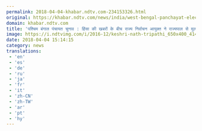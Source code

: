 ```yaml
---
permalink: 2018-04-04-khabar.ndtv.com-234153326.html
original: https://khabar.ndtv.com/news/india/west-bengal-panchayat-election-sec-meets-governor-keshri-nath-tripathi-1832946
domain: khabar.ndtv.com
title: 'पश्चिम बंगाल पंचायत चुनाव : हिंसा की खबरों के बीच राज्य निर्वाचन आयुक्त ने राज्यपाल से मुलाकात की'
image: https://i.ndtvimg.com/i/2016-12/keshri-nath-tripathi_650x400_41480761318.jpg
date: 2018-04-04 15:14:15
category: news
translations: 
 - 'en'
 - 'es'
 - 'de'
 - 'ru'
 - 'ja'
 - 'fr'
 - 'it'
 - 'zh-CN'
 - 'zh-TW'
 - 'ar'
 - 'pt'
 - 'hy'
---
```


